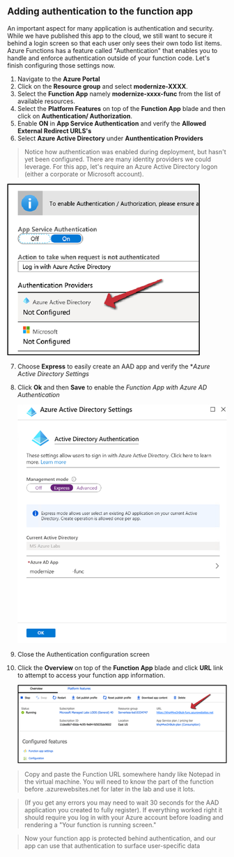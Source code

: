 ## Adding authentication to the function app

An important aspect for many application is authentication and security. While we have published this app to the cloud, we still want to secure it behind a login screen so that each user only sees their own todo list items. Azure Functions has a feature called "Authentication" that enables you to handle and enforce authentication outside of your function code. Let's finish configuring those settings now.

1. Navigate to the **Azure Portal** 
2. Click on the **Resource group** and select **modernize-XXXX**.
3. Select the **Function App** namely **modernize-xxxx-func** from the list of available resources.
4. Select the **Platform Features** on top of the **Function App** blade and then click on **Authentication/ Authorization**.
5. Enable **ON** in **App Service Authentication** and verify the **Allowed External Redirect URLS's**
6. Select **Azure Active Directory** under **Aunthentication Providers**

> Notice how authentication was enabled during deployment, but hasn't yet been configured. 
There are many identity providers we could leverage. 
For this app, let's require an Azure Active Directory logon (either a corporate or Microsoft account).

   ![Not-Configured](images/notconfigured.png)
    
7. Choose **Express** to easily create an AAD app and verify the **Azure Active Directory Settings* 
8. Click **Ok** and then **Save** to enable the *Function App with Azure AD Authentication*

      ![Express](images/express.png)
   
10.	Close the Authentication configuration screen
11.	Click the **Overview** on top of the **Function App** blade and click **URL** link to attempt to access your function app information.

    ![Function-App](images/functionapp.png) 
    
 > Copy and paste the Function URL somewhere handy like Notepad in the virtual machine. You will need to know the part of the function before .azurewebsites.net for later in the lab and use it lots.
 
 > (If you get any errors you may need to wait 30 seconds for the AAD application you created to fully register). If everything worked right it should require you log in with your Azure account before loading and rendering a "Your function is running screen."
 
 >Now your function app is protected behind authentication, and our app can use that authentication to surface user-specific data
 
 
